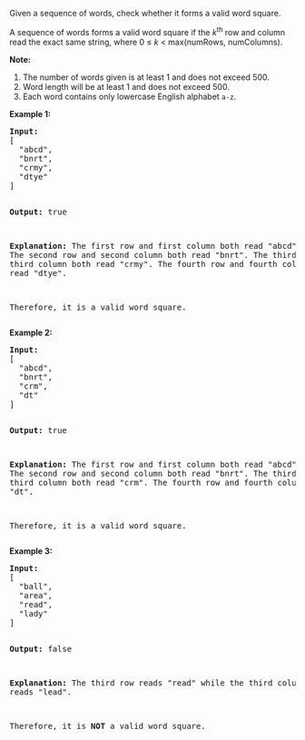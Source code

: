 <div><p>Given a sequence of words, check whether it forms a valid word square.</p>

<p>A sequence of words forms a valid word square if the <i>k</i><sup>th</sup> row and column read the exact same string, where 0 ≤ <i>k</i> &lt; max(numRows, numColumns).</p>

<p><b>Note:</b><br>
</p><ol>
<li>The number of words given is at least 1 and does not exceed 500.</li>
<li>Word length will be at least 1 and does not exceed 500.</li>
<li>Each word contains only lowercase English alphabet <code>a-z</code>.</li>
</ol>
<p></p>

<p><b>Example 1:</b>
</p><pre><b>Input:</b>
[
  "abcd",
  "bnrt",
  "crmy",
  "dtye"
]

<b>Output:</b>
true

<b>Explanation:</b>
The first row and first column both read "abcd".
The second row and second column both read "bnrt".
The third row and third column both read "crmy".
The fourth row and fourth column both read "dtye".

Therefore, it is a valid word square.
</pre>
<p></p>

<p><b>Example 2:</b>
</p><pre><b>Input:</b>
[
  "abcd",
  "bnrt",
  "crm",
  "dt"
]

<b>Output:</b>
true

<b>Explanation:</b>
The first row and first column both read "abcd".
The second row and second column both read "bnrt".
The third row and third column both read "crm".
The fourth row and fourth column both read "dt".

Therefore, it is a valid word square.
</pre>
<p></p>

<p><b>Example 3:</b>
</p><pre><b>Input:</b>
[
  "ball",
  "area",
  "read",
  "lady"
]

<b>Output:</b>
false

<b>Explanation:</b>
The third row reads "read" while the third column reads "lead".

Therefore, it is <b>NOT</b> a valid word square.
</pre>
<p></p></div>